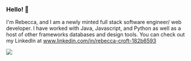 ### Hello! 👋

I'm Rebecca, and I am a newly minted full stack software engineer/ web developer. I have worked with Java, Javascript, and Python as well as a host of other frameworks databases and design tools. You can check out my LinkedIn at www.linkedin.com/in/rebecca-croft-182b6593

 
<img align="center" src="https://github-readme-stats.vercel.app/api?username=rebeccaccroft" />
